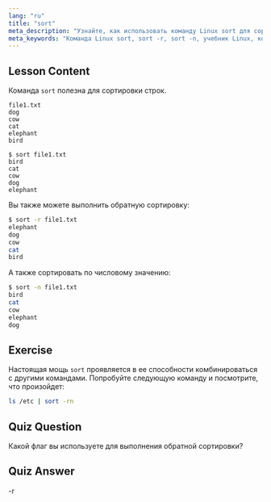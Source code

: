 ```yaml
---
lang: "ru"
title: "sort"
meta_description: "Узнайте, как использовать команду Linux sort для сортировки текстовых файлов. Откройте для себя такие опции, как обратная и числовая сортировка. Улучшите свои навыки работы с командной строкой Linux!"
meta_keywords: "Команда Linux sort, sort -r, sort -n, учебник Linux, командная строка, Linux для начинающих, руководство по sort"
---
```


## Lesson Content

Команда `sort` полезна для сортировки строк.

```plaintext
file1.txt
dog
cow
cat
elephant
bird

$ sort file1.txt
bird
cat
cow
dog
elephant
```

Вы также можете выполнить обратную сортировку:

```bash
$ sort -r file1.txt
elephant
dog
cow
cat
bird
```

А также сортировать по числовому значению:

```bash
$ sort -n file1.txt
bird
cat
cow
elephant
dog
```

## Exercise

Настоящая мощь `sort` проявляется в ее способности комбинироваться с другими командами. Попробуйте следующую команду и посмотрите, что произойдет:

```bash
ls /etc | sort -rn
```

## Quiz Question

Какой флаг вы используете для выполнения обратной сортировки?

## Quiz Answer

-r
